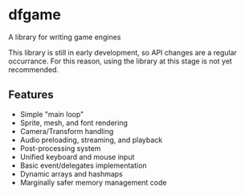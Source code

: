 # dfgame
A library for writing game engines

This library is still in early development, so API changes are a regular
occurrance. For this reason, using the library at this stage is not yet
recommended.

## Features
- Simple "main loop"
- Sprite, mesh, and font rendering
- Camera/Transform handling
- Audio preloading, streaming, and playback
- Post-processing system
- Unified keyboard and mouse input
- Basic event/delegates implementation
- Dynamic arrays and hashmaps
- Marginally safer memory management code
